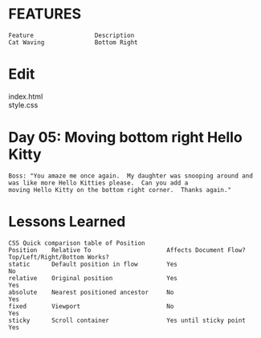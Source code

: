 # FEATURES
```
Feature	                Description
Cat Waving              Bottom Right
```

# Edit
index.html<br>
style.css

# Day 05: Moving bottom right Hello Kitty
```
Boss: "You amaze me once again.  My daughter was snooping around and was like more Hello Kitties please.  Can you add a
moving Hello Kitty on the bottom right corner.  Thanks again."
```

# Lessons Learned
```
CSS Quick comparison table of Position
Position	Relative To						Affects Document Flow?		Top/Left/Right/Bottom Works?
static		Default position in flow		Yes							No
relative	Original position				Yes							Yes
absolute	Nearest positioned ancestor		No							Yes
fixed		Viewport						No							Yes
sticky		Scroll container				Yes until sticky point		Yes
```